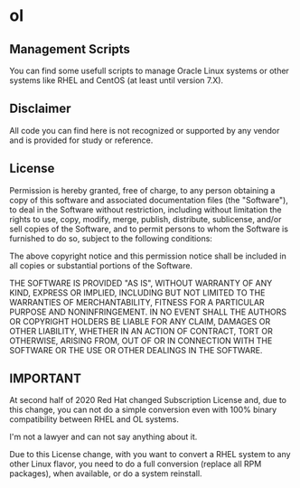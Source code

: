 # ol

## Management Scripts

You can find some usefull scripts to manage Oracle Linux systems or other systems like RHEL and CentOS (at least until version 7.X).

## Disclaimer

All code you can find here is not recognized or supported by any vendor and is provided for study or reference.

## License

Permission is hereby granted, free of charge, to any person obtaining a
copy of this software and associated documentation files (the "Software"),
to deal in the Software without restriction, including without limitation 
the rights to use, copy, modify, merge, publish, distribute, sublicense, 
and/or sell copies of the Software, and to permit persons to whom the 
Software is furnished to do so, subject to the following conditions:

The above copyright notice and this permission notice shall be included 
in all copies or substantial portions of the Software.

THE SOFTWARE IS PROVIDED "AS IS", WITHOUT WARRANTY OF ANY KIND, EXPRESS 
OR IMPLIED, INCLUDING BUT NOT LIMITED TO THE WARRANTIES OF MERCHANTABILITY, 
FITNESS FOR A PARTICULAR PURPOSE AND NONINFRINGEMENT. IN NO EVENT SHALL 
THE AUTHORS OR COPYRIGHT HOLDERS BE LIABLE FOR ANY CLAIM, DAMAGES OR OTHER 
LIABILITY, WHETHER IN AN ACTION OF CONTRACT, TORT OR OTHERWISE, ARISING 
FROM, OUT OF OR IN CONNECTION WITH THE SOFTWARE OR THE USE OR OTHER 
DEALINGS IN THE SOFTWARE.

## IMPORTANT

At second half of 2020 Red Hat changed Subscription License and, due to this change, you can not do a simple conversion even with 100% binary compatibility between RHEL and OL systems.

I'm not a lawyer and can not say anything about it.

Due to this License change, with you want to convert a RHEL system to any other Linux flavor, you need to do a full conversion (replace all RPM packages), when available, or do a system reinstall.
